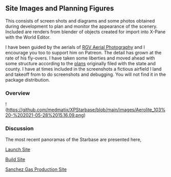 ## Site Images and Planning Figures
 
This consists of screen shots and diagrams and some photos obtained during development to plan and monitor the appearance of the scenery. Included are renders from blender of objects created for import into X-Pane with the World Editor.

I have been guided by the aerials of [RGV Aerial Photography](https://www.patreon.com/RGVaerial) and I encourage you too to support him on Patreon. The detail has grown at the rate of his fly-overs. I have taken some liberties and moved ahead with some structure according to the [plans](https://github.com/medmatix/XPStarbase/blob/main/images/Launch%20SIte%20Future%20map.png) originally filed with the state and county. I have at times included in the screenshots a fictious airfield I land and takeoff from to do screenshots and debugging. You will not find it in the package distribution.

### Overview
!(https://github.com/medmatix/XPStarbase/blob/main/images/Aerolite_103%20-%202021-05-28%2015.16.09.png)

### Discussion 
The most recent panoramas of the Starbase are presented here,

[Launch Site](https://github.com/medmatix/XPStarbase/blob/main/images/Aerolite_103%20-%202021-05-28%2016.04.29.png)

[Build Site](https://github.com/medmatix/XPStarbase/blob/main/images/Aerolite_103%20-%202021-05-28%2015.16.09.png)

[Sanchez Gas Production Site](https://github.com/medmatix/XPStarbase/blob/main/images/Aerolite_103%20-%202021-05-28%2015.15.13.png)
